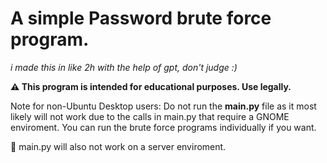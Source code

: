 # A simple Password brute force program.
_i made this in like 2h with the help of gpt, don't judge :)_

**⚠️ This program is intended for educational purposes. Use legally.**

Note for non-Ubuntu Desktop users:
Do not run the **main.py** file as it most likely will not work due to the calls in main.py that require a GNOME enviroment. You can run the brute force programs individually if you want.

📓 main.py will also not work on a server enviroment.

